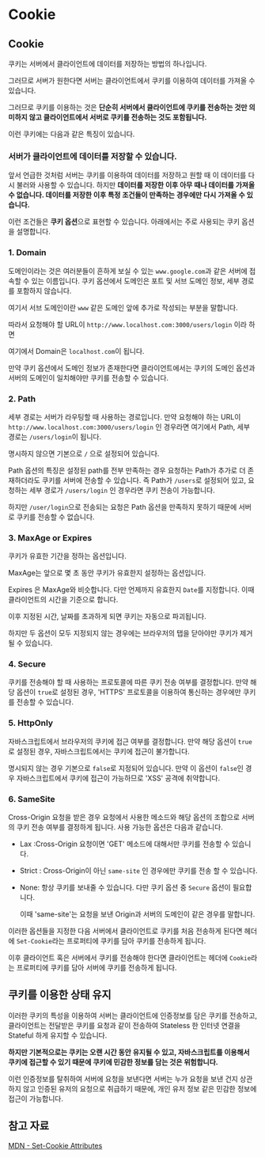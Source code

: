 # Cookie

## Cookie

쿠키는 서버에서 클라이언트에 데이터를 저장하는 방법의 하나입니다.

그러므로 서버가 원한다면 서버는 클라이언트에서 쿠키를 이용하여 데이터를 가져올 수 있습니다.

그러므로 쿠키를 이용하는 것은 **단순히 서버에서 클라이언트에 쿠키를 전송하는 것만 의미하지 않고 클라이언트에서 서버로 쿠키를 전송하는 것도 포함됩니다.**

이런 쿠키에는 다음과 같은 특징이 있습니다.

### 서버가 클라이언트에 데이터를 저장할 수 있습니다.

앞서 언급한 것처럼 서버는 쿠키를 이용하여 데이터를 저장하고 원할 때 이 데이터를 다시 불러와 사용할 수 있습니다. 하지만 **데이터를 저장한 이후 아무 때나 데이터를 가져올 수 없습니다. 데이터를 저장한 이후 특정 조건들이 만족하는 경우에만 다시 가져올 수 있습니다.**

이런 조건들은 **쿠키 옵션**으로 표현할 수 있습니다. 아래에서는 주로 사용되는 쿠키 옵션을 설명합니다.

### 1. Domain

도메인이라는 것은 여러분들이 흔하게 보실 수 있는 `www.google.com`과 같은 서버에 접속할 수 있는 이름입니다. 쿠키 옵션에서 도메인은 포트 및 서브 도메인 정보, 세부 경로를 포함하지 않습니다.

여기서 서브 도메인이란 `www` 같은 도메인 앞에 추가로 작성되는 부분을 말합니다.

따라서 요청해야 할 URL이 `http://www.localhost.com:3000/users/login` 이라 하면

여기에서 Domain은 `localhost.com`이 됩니다.

만약 쿠키 옵션에서 도메인 정보가 존재한다면 클라이언트에서는 쿠키의 도메인 옵션과 서버의 도메인이 일치해야만 쿠키를 전송할 수 있습니다.

### 2. Path

세부 경로는 서버가 라우팅할 때 사용하는 경로입니다. 만약 요청해야 하는 URL이 `http://www.localhost.com:3000/users/login` 인 경우라면 여기에서 Path, 세부 경로는 `/users/login`이 됩니다.

명시하지 않으면 기본으로 `/` 으로 설정되어 있습니다.

Path 옵션의 특징은 설정된 path를 전부 만족하는 경우 요청하는 Path가 추가로 더 존재하더라도 쿠키를 서버에 전송할 수 있습니다. 즉 Path가 `/users`로 설정되어 있고, 요청하는 세부 경로가 `/users/login` 인 경우라면 쿠키 전송이 가능합니다.

하지만 `/user/login`으로 전송되는 요청은 Path 옵션을 만족하지 못하기 때문에 서버로 쿠키를 전송할 수 없습니다.

### 3. MaxAge or Expires

쿠키가 유효한 기간을 정하는 옵션입니다.

MaxAge는 앞으로 몇 초 동안 쿠키가 유효한지 설정하는 옵션입니다.

Expires 은 MaxAge와 비슷합니다. 다만 언제까지 유효한지 `Date`를 지정합니다. 이때 클라이언트의 시간을 기준으로 합니다.

이후 지정된 시간, 날짜를 초과하게 되면 쿠키는 자동으로 파괴됩니다.

하지만 두 옵션이 모두 지정되지 않는 경우에는 브라우저의 탭을 닫아야만 쿠키가 제거될 수 있습니다.

### 4. Secure

쿠키를 전송해야 할 때 사용하는 프로토콜에 따른 쿠키 전송 여부를 결정합니다. 만약 해당 옵션이 `true`로 설정된 경우, 'HTTPS' 프로토콜을 이용하여 통신하는 경우에만 쿠키를 전송할 수 있습니다.

### 5. HttpOnly

자바스크립트에서 브라우저의 쿠키에 접근 여부를 결정합니다. 만약 해당 옵션이 `true`로 설정된 경우, 자바스크립트에서는 쿠키에 접근이 불가합니다.

명시되지 않는 경우 기본으로 `false`로 지정되어 있습니다. 만약 이 옵션이 `false`인 경우 자바스크립트에서 쿠키에 접근이 가능하므로 'XSS' 공격에 취약합니다.

### 6. SameSite

Cross-Origin 요청을 받은 경우 요청에서 사용한 메소드와 해당 옵션의 조합으로 서버의 쿠키 전송 여부를 결정하게 됩니다. 사용 가능한 옵션은 다음과 같습니다.

- Lax :Cross-Origin 요청이면 'GET' 메소드에 대해서만 쿠키를 전송할 수 있습니다.

- Strict : Cross-Origin이 아닌 `same-site` 인 경우에만 쿠키를 전송 할 수 있습니다.

- None: 항상 쿠키를 보내줄 수 있습니다. 다만 쿠키 옵션 중 `Secure` 옵션이 필요합니다.

  이때 'same-site'는 요청을 보낸 Origin과 서버의 도메인이 같은 경우를 말합니다.

이러한 옵션들을 지정한 다음 서버에서 클라이언트로 쿠키를 처음 전송하게 된다면 헤더에 `Set-Cookie`라는 프로퍼티에 쿠키를 담아 쿠키를 전송하게 됩니다.

이후 클라이언트 혹은 서버에서 쿠키를 전송해야 한다면 클라이언트는 헤더에 `Cookie`라는 프로퍼티에 쿠키를 담아 서버에 쿠키를 전송하게 됩니다.

## 쿠키를 이용한 상태 유지

이러한 쿠키의 특성을 이용하여 서버는 클라이언트에 인증정보를 담은 쿠키를 전송하고, 클라이언트는 전달받은 쿠키를 요청과 같이 전송하여 Stateless 한 인터넷 연결을 Stateful 하게 유지할 수 있습니다.

**하지만 기본적으로는 쿠키는 오랜 시간 동안 유지될 수 있고, 자바스크립트를 이용해서 쿠키에 접근할 수 있기 때문에 쿠키에 민감한 정보를 담는 것은 위험합니다.**

이런 인증정보를 탈취하여 서버에 요청을 보낸다면 서버는 누가 요청을 보낸 건지 상관하지 않고 인증된 유저의 요청으로 취급하기 때문에, 개인 유저 정보 같은 민감한 정보에 접근이 가능합니다.

## 참고 자료

[MDN - Set-Cookie Attributes](https://developer.mozilla.org/en-US/docs/Web/HTTP/Headers/Set-Cookie)